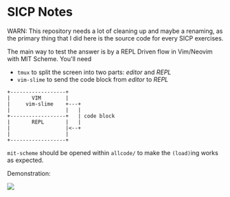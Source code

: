 # SICP Notes

WARN: This repository needs a lot of cleaning up and maybe a renaming, as the
primary thing that I did here is the source code for every SICP exercises.

The main way to test the answer is by a REPL Driven flow in Vim/Neovim with MIT
Scheme. You'll need

- `tmux` to split the screen into two parts: *editor* and *REPL*
- `vim-slime` to send the code block from *editor* to *REPL*

```
+------------------+
|       VIM        |
|     vim-slime    +---+
|                  |   |
+------------------+   | code block
|       REPL       |   |
|                  |<--+
|                  |
+------------------+
```

`mit-scheme` should be opened within `allcode/` to make the `(load)`ing works as
expected.

Demonstration:

![](demo-repl-flow.gif)

